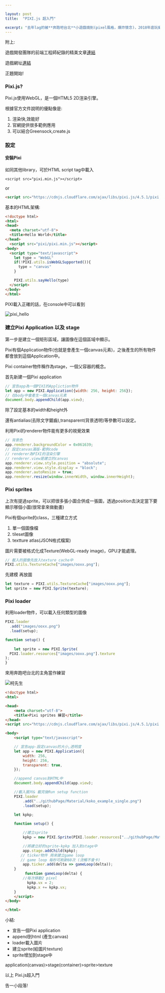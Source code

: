 ```yaml
---

layout: post
title:  "PIXI.js 超入門"

excerpt: "去年lag的被**奔跑吧台北**小遊戲燒到(pixel風格，爆炸懷念)，2018年底玩樂性質的去高雄MOPCON也有幸聽到一場PIXI.js的議程。又是一篇想還債的筆記!"
---
```





附上:

遊戲開發團隊的前端工程師紀錄的精美文章[連結]([https://medium.com/@chiunhau/%E5%A5%94%E8%B7%91%E5%90%A7-%E5%8F%B0%E5%8C%97-%E7%A8%8B%E5%BC%8F%E5%B9%95%E5%BE%8C%E5%88%86%E4%BA%AB-e02d0a565559](https://medium.com/@chiunhau/奔跑吧-台北-程式幕後分享-e02d0a565559))

遊戲網址[連結](<https://game.glory.taipei/>)

正題開始!

### Pixi.js?

Pixi.js使用WebGL，是一個HTML5 2D渲染引擎。

根據官方文件說明的優點像是:

1. 渲染快,效能好
2. 官網提供很多範例應用
3. 可以結合Greensock,create.js



### 設定

#### 安裝Pixi

如同其他library，可於HTML script tag中載入

```
<script src="pixi.min.js"></script>
```

or

```html
<script src="https://cdnjs.cloudflare.com/ajax/libs/pixi.js/4.5.1/pixi.min.js"></script>
```

基本的HTML架構:

```HTML
<!doctype html>
<html>
<head>
  <meta charset="utf-8">
  <title>Hello World</title>
</head>
  <script src="pixi/pixi.min.js"></script>
<body>
  <script type="text/javascript">
    let type = "WebGL"
    if(!PIXI.utils.isWebGLSupported()){
      type = "canvas"
    }

    PIXI.utils.sayHello(type)
  </script>
</body>
</html>
```

PIXI載入正確的話，在console中可以看到

![pixi_hello](https://imgur.com/jKl0b3q.jpg)

### 建立Pixi Application 以及 **stage**

第一步是建立一個矩形區域，讓圖像在這個區域中顯示。

Pixi有個Application物件(也就是會產生一個canvas元素)，之後產生的所有物件都會放到這個Application中。

Pixi container物件稱作為stage，一個父容器的概念。

首先新建一個Pixi application

```javascript
// 宣告app為一個PIXI的Appliction物件
let app = new PIXI.Application({width: 256, height: 256});
// 在body中會產生一個canvas元素
document.body.appendChild(app.view);
```

除了設定基本的width和height外

還有antialias(去除文字鋸齒),transparent(背景透明)等參數可以設定。

利用Pixi的renderer物件能有更多的視覺效果

```javascript
// 背景色
app.renderer.backgroundColor = 0x061639;
// 設定canvas滿版-範例code
// renderer為PIXI的渲染引擎
// renderer.view是建立的canvas
app.renderer.view.style.position = "absolute";
app.renderer.view.style.display = "block";
app.renderer.autoResize = true;
app.renderer.resize(window.innerWidth, window.innerHeight);
```



### Pixi sprites

上次有提過sprite，可以把很多張小圖合併成一張圖，透過position去決定當下要顯示哪個小圖(很常拿來做動畫)

Pixi有個sprite的class，三種建立方式

1. 單一個圖像檔
2. tileset圖像
3. textture atlas(JSON格式檔案)

圖片需要被格式化成Texture(WebGL-ready image)，GPU才能處理。

```javascript
// 載入的圖像先放入texture cache中
PIXI.utils.TextureCache["images/ooxx.png"];
```

先建模 再放圖

```javascript
let texture = PIXI.utils.TextureCache["images/ooxx.png"];
let sprite = new PIXI.Sprite(texture);
```

### Pixi loader

利用loader物件，可以載入任何類型的圖像

```javascript
PIXI.loader
  .add("images/ooxx.png")
  .load(setup);

function setup() {
  
    let sprite = new PIXI.Sprite(
  PIXI.loader.resources["images/ooxx.png"].texture
);
}
```

來用奔跑吧台北的主角當作練習

![柯先生](https://imgur.com/bY0DBhn.png)

```html
<!doctype html>
<html>

<head>
    <meta charset="utf-8">
    <title>Pixi sprites 練習</title>
</head>
<script src="https://cdnjs.cloudflare.com/ajax/libs/pixi.js/4.5.1/pixi.min.js"></script>

<body>
    <script type="text/javascript">

    // 宣告app-設定canvas的大小,透明度    
    let app = new PIXI.Application({
        width: 256,
        height: 256,
        transparent: true,
    });

    //append canvas到HTML中
    document.body.appendChild(app.view);

    //載入圖片& 載完後Run setup function
    PIXI.loader
        .add("../githubPage/Material/koko_example_single.png")
        .load(setup);

    let kpkp;
        
    function setup() {

        //建立sprite
        kpkp = new PIXI.Sprite(PIXI.loader.resources["../githubPage/Material/koko_example_single.png"].texture);

        //將建立好的sprite-kpkp 加入到stage中
        app.stage.addChild(kpkp);
       // ticker物件 用來建立game loop
       // game loop 每秒可刷新60次 (流暢不會卡)
        app.ticker.add(delta => gameLoop(delta));
    }
         function gameLoop(delta) {
        //每次移動2 pixel
          kpkp.vx = 2;
          kpkp.x += kpkp.vx;
    }
    </script>
</body>

</html>
```

小結:

- 宣告一個Pixi application
- append到html (產生canvas)
- loader載入圖片
- 建立sprite(給圖片texture)
- sprite增加到stage中

application(canvas)>stage(container)>sprite>texture

以上 Pixi.js超入門

告一小段落!

